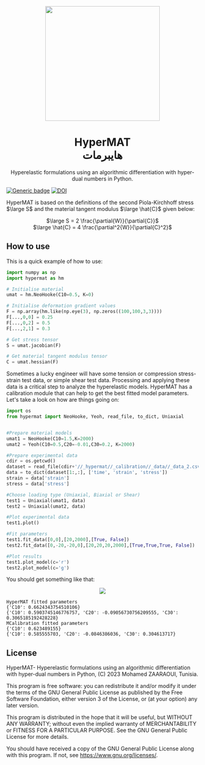 <p align="center">
 <img width="300" height="300" src="https://github.com/ZAARAOUI999/hypermat/assets/115699524/f45bb772-92ca-4fdb-bc49-08d3bdda6786">
 </p>
<h1 align="center">HyperMAT <br>هايبرمات</h1>
<p align="center">
 Hyperelastic formulations using an algorithmic differentiation with hyper-dual numbers in Python.
</p>

[![Generic badge](https://img.shields.io/badge/pypi-v0.1.0-<COLOR>.svg)](https://pypi.org/project/hypermat/) [![DOI](https://zenodo.org/badge/DOI/10.5281/zenodo.8245340.svg)](https://doi.org/10.5281/zenodo.8245340)




HyperMAT is based on the definitions of the second Piola-Kirchhoff stress $\large S$ and the material tangent modulus $\large \hat{C}$ given below:

<p align="center">
 $\large S = 2 \frac{\partial{W}}{\partial{C}}$ <br> $\large \hat{C} = 4 \frac{\partial^2{W}}{\partial{C}^2}$
</p>

<h2>How to use</h2>

This is a quick example of how to use:

```python
import numpy as np
import hypermat as hm

# Initialise material
umat = hm.NeoHooke(C10=0.5, K=0)

# Initialise deformation gradient values
F = np.array(hm.like(np.eye(3), np.zeros((100,100,3,3))))
F[...,0,0] = 0.25
F[...,0,2] = 0.5
F[...,2,1] = 0.3

# Get stress tensor
S = umat.jacobian(F)

# Get material tangent modulus tensor
C = umat.hessian(F)
```
 
Sometimes a lucky engineer will have some tension or compression stress-strain test data, or simple shear test data. Processing and applying these data is a critical step to analyze the hyperelastic models. HyperMAT has a calibration module that can help to get the best fitted model parameters. Let's take a look on how are things going on:

```python
import os
from hypermat import NeoHooke, Yeoh, read_file, to_dict, Uniaxial


#Prepare material models
umat1 = NeoHooke(C10=1.5,K=2000)
umat2 = Yeoh(C10=0.5,C20=-0.01,C30=0.2, K=2000)

#Prepare experimental data
cdir = os.getcwd()
dataset = read_file(cdir+'//_hypermat//_calibration//_data//_data_2.csv', delimiter=',', dtype=float)
data = to_dict(dataset[1:,:], ['time', 'strain', 'stress'])
strain = data['strain']
stress = data['stress']

#Choose loading type (Uniaxial, Biaxial or Shear)
test1 = Uniaxial(umat1, data)
test2 = Uniaxial(umat2, data)

#Plot experimental data
test1.plot()

#Fit parameters
test1.fit_data([0,0],[20,2000],[True, False])
test2.fit_data([0,-20,-20,0],[20,20,20,2000],[True,True,True, False])

#Plot results
test1.plot_model(c='r')
test2.plot_model(c='g')
```
You should get something like that:

<p align="center">
 <img src="https://github.com/ZAARAOUI999/hypermat/assets/115699524/5513f0ef-733f-40c6-ad99-369814ae97ee">
</p>

```
HyperMAT fitted parameters
{'C10': 0.6624343754510106}
{'C10': 0.5903745146776757, 'C20': -0.09056730756209555, 'C30': 0.3065185192428228}
MCalibration fitted parameters
{'C10': 0.623489155}
{'C10': 0.585555703, 'C20': -0.0846386036, 'C30': 0.304613717}
```
<h2>License</h2>

HyperMAT- Hyperelastic formulations using an algorithmic differentiation with hyper-dual numbers in Python, (C) 2023 Mohamed ZAARAOUI, Tunisia.

This program is free software: you can redistribute it and/or modify it under the terms of the GNU General Public License as published by the Free Software Foundation, either version 3 of the License, or (at your option) any later version.

This program is distributed in the hope that it will be useful, but WITHOUT ANY WARRANTY; without even the implied warranty of MERCHANTABILITY or FITNESS FOR A PARTICULAR PURPOSE. See the GNU General Public License for more details.

You should have received a copy of the GNU General Public License along with this program. If not, see <https://www.gnu.org/licenses/>.
